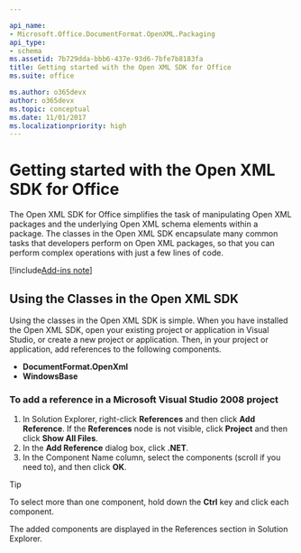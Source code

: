 ```yaml
---

api_name:
- Microsoft.Office.DocumentFormat.OpenXML.Packaging
api_type:
- schema
ms.assetid: 7b729dda-bbb6-437e-93d6-7bfe7b8183fa
title: Getting started with the Open XML SDK for Office
ms.suite: office

ms.author: o365devx
author: o365devx
ms.topic: conceptual
ms.date: 11/01/2017
ms.localizationpriority: high
---
```


# Getting started with the Open XML SDK for Office

The Open XML SDK for Office simplifies the task of manipulating Open XML packages and the underlying Open XML schema elements within a package. The classes in the Open XML SDK encapsulate many common tasks that developers perform on Open XML packages, so that you can perform complex operations with just a few lines of code.

[!include[Add-ins note](./includes/addinsnote.md)]

## Using the Classes in the Open XML SDK

Using the classes in the Open XML SDK is simple. When you have installed the Open XML SDK, open your existing project or application in Visual Studio, or create a new project or application. Then, in your project or application, add references to the following components.

- **DocumentFormat.OpenXml**
- **WindowsBase**

### To add a reference in a Microsoft Visual Studio 2008 project

1. In Solution Explorer, right-click **References** and then click **Add Reference**. If the **References** node is not visible, click **Project** and then click **Show All Files**.
2. In the **Add Reference** dialog box, click **.NET**.
3. In the Component Name column, select the components (scroll if you need to), and then click **OK**.

> [!TIP]
> To select more than one component, hold down the **Ctrl** key and click each component.

The added components are displayed in the References section in Solution Explorer.
